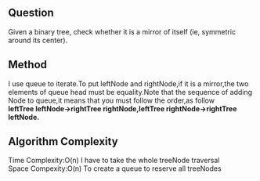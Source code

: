 <h2>Question</h2>
Given a binary tree, check whether it is a mirror of itself (ie, symmetric around its center).
<h2>Method</h2>
I use queue to iterate.To put leftNode and rightNode,if it is a mirror,the two elements of queue head must be equality.Note that the 
sequence of adding Node to queue,it means that you must follow the order,as follow<br>
<b>leftTree leftNode->rightTree rightNode,leftTree rightNode->rightTree leftNode.</b>
<h2>Algorithm Complexity</h2>
Time Complexity:O(n) I have to take the whole treeNode traversal<br>
Space Compexity:O(n) To create a queue to reserve all treeNodes
